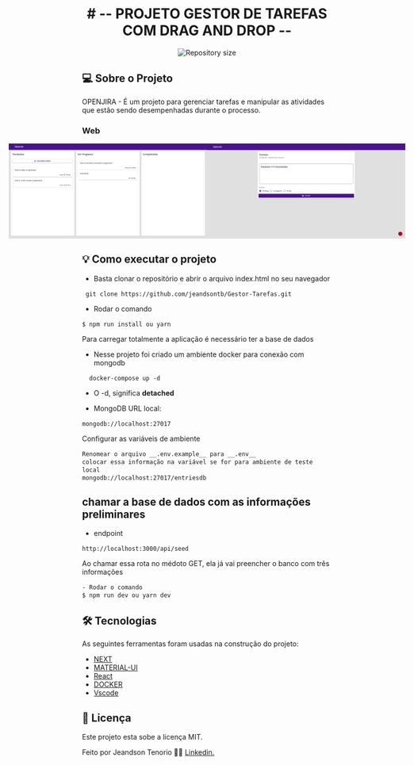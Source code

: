 <h1 align="center">
    # -- PROJETO GESTOR DE TAREFAS COM DRAG AND DROP --
</h1>

<p align="center">
  <img alt="Repository size" src="https://img.shields.io/static/v1?label=Last%20commit&message=May&color=yellowgreen&style=for-the-badge&logo=Slack">
</p>

## 💻 Sobre o Projeto

OPENJIRA - É um projeto para gerenciar tarefas e manipular as atividades que estão sendo desempenhadas durante o processo.

### Web

<p align="center" style="display: flex; align-items: flex-start; justify-content: center;">
  <img alt="Task" title="#Task" src="https://raw.githubusercontent.com/jeandsontb/Gestor-Tarefas/main/public/screen/openjira.png?token=GHSAT0AAAAAABUBKJMGWPS7S2UVNPNMUUYSYUT32LA" width="400px">

  <img alt="Task" title="#Task" src="https://raw.githubusercontent.com/jeandsontb/Gestor-Tarefas/main/public/screen/openjira1.png?token=GHSAT0AAAAAABUBKJMG7AADRSS5Y4IM2PBAYUT32OA" width="400px">
</p>

## 💡 Como executar o projeto

- Basta clonar o repositório e abrir o arquivo index.html no seu navegador

```
 git clone https://github.com/jeandsontb/Gestor-Tarefas.git
```

- Rodar o comando

```
$ npm run install ou yarn
```

Para carregar totalmente a aplicação é necessário ter a base de dados

- Nesse projeto foi criado um ambiente docker para conexão com mongodb

```
  docker-compose up -d
```

- O -d, significa **detached**

- MongoDB URL local:

```
mongodb://localhost:27017
```

Configurar as variáveis de ambiente

```
Renomear o arquivo __.env.example__ para __.env__
colocar essa informação na variável se for para ambiente de teste local
mongodb://localhost:27017/entriesdb

```

## chamar a base de dados com as informações preliminares

- endpoint

```
http://localhost:3000/api/seed

```

Ao chamar essa rota no médoto GET, ela já vai preencher o banco com três informações

```
- Rodar o comando
$ npm run dev ou yarn dev

```

## 🛠 Tecnologias

As seguintes ferramentas foram usadas na construção do projeto:

- [NEXT][next]
- [MATERIAL-UI][ui]
- [React][react]
- [DOCKER][docker]
- [Vscode][vscode]

## 📝 Licença

Este projeto esta sobe a licença MIT.

Feito por Jeandson Tenorio 👋🏽 [Linkedin.](https://www.linkedin.com/in/jeandson/)

[next]: https://nextjs.org/docs
[ui]: https://mui.com/pt/
[react]: https://pt-br.reactjs.org/
[vscode]: https://code.visualstudio.com/
[docker]: https://www.docker.com/
